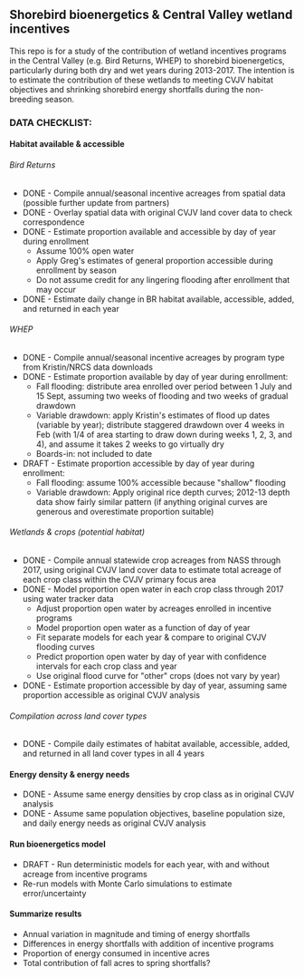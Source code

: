 Shorebird bioenergetics & Central Valley wetland incentives
-----------------------------------------------------------

This repo is for a study of the contribution of wetland incentives programs in the Central Valley (e.g. Bird Returns, WHEP) to shorebird bioenergetics, particularly during both dry and wet years during 2013-2017. The intention is to estimate the contribution of these wetlands to meeting CVJV habitat objectives and shrinking shorebird energy shortfalls during the non-breeding season.

### DATA CHECKLIST:

#### Habitat available & accessible

###### Bird Returns

-   DONE - Compile annual/seasonal incentive acreages from spatial data (possible further update from partners)
-   DONE - Overlay spatial data with original CVJV land cover data to check correspondence
-   DONE - Estimate proportion available and accessible by day of year during enrollment
    -   Assume 100% open water
    -   Apply Greg's estimates of general proportion accessible during enrollment by season
    -   Do not assume credit for any lingering flooding after enrollment that may occur
-   DONE - Estimate daily change in BR habitat available, accessible, added, and returned in each year

###### WHEP

-   DONE - Compile annual/seasonal incentive acreages by program type from Kristin/NRCS data downloads
-   DONE - Estimate proportion available by day of year during enrollment:
    -   Fall flooding: distribute area enrolled over period between 1 July and 15 Sept, assuming two weeks of flooding and two weeks of gradual drawdown
    -   Variable drawdown: apply Kristin's estimates of flood up dates (variable by year); distribute staggered drawdown over 4 weeks in Feb (with 1/4 of area starting to draw down during weeks 1, 2, 3, and 4), and assume it takes 2 weeks to go virtually dry
    -   Boards-in: not included to date
-   DRAFT - Estimate proportion accessible by day of year during enrollment:
    -   Fall flooding: assume 100% accessible because "shallow" flooding
    -   Variable drawdown: Apply original rice depth curves; 2012-13 depth data show fairly similar pattern (if anything original curves are generous and overestimate proportion suitable)

###### Wetlands & crops (potential habitat)

-   DONE - Compile annual statewide crop acreages from NASS through 2017, using original CVJV land cover data to estimate total acreage of each crop class within the CVJV primary focus area
-   DONE - Model proportion open water in each crop class through 2017 using water tracker data
    -   Adjust proportion open water by acreages enrolled in incentive programs
    -   Model proportion open water as a function of day of year
    -   Fit separate models for each year & compare to original CVJV flooding curves
    -   Predict proportion open water by day of year with confidence intervals for each crop class and year
    -   Use original flood curve for "other" crops (does not vary by year)
-   DONE - Estimate proportion accessible by day of year, assuming same proportion accessible as original CVJV analysis

###### Compilation across land cover types

-   DONE - Compile daily estimates of habitat available, accessible, added, and returned in all land cover types in all 4 years

#### Energy density & energy needs

-   DONE - Assume same energy densities by crop class as in original CVJV analysis
-   DONE - Assume same population objectives, baseline population size, and daily energy needs as original CVJV analysis

#### Run bioenergetics model

-   DRAFT - Run deterministic models for each year, with and without acreage from incentive programs
-   Re-run models with Monte Carlo simulations to estimate error/uncertainty

#### Summarize results

-   Annual variation in magnitude and timing of energy shortfalls
-   Differences in energy shortfalls with addition of incentive programs
-   Proportion of energy consumed in incentive acres
-   Total contribution of fall acres to spring shortfalls?
